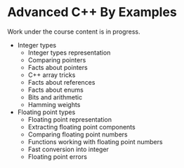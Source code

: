 # Advanced C++ By Examples

Work under the course content is in progress. 

* Integer types
    * Integer types representation
    * Comparing pointers
    * Facts about pointers
    * C++ array tricks
    * Facts about references
    * Facts about enums
    * Bits and arithmetic
    * Hamming weights
* Floating point types
    * Floating point representation
    * Extracting floating point components
    * Comparing floating point numbers
    * Functions working with floating point numbers
    * Fast conversion into integer
    * Floating point errors
